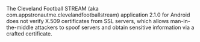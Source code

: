 The Cleveland Football STREAM (aka com.appstronautme.clevelandfootballstream) application 2.1.0 for Android does not verify X.509 certificates from SSL servers, which allows man-in-the-middle attackers to spoof servers and obtain sensitive information via a crafted certificate.